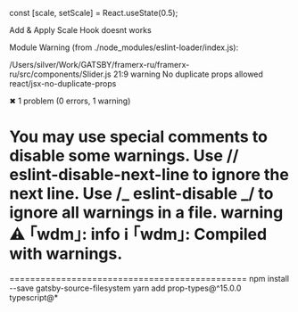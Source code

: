 const [scale, setScale] = React.useState(0.5);

Add & Apply Scale Hook
doesnt works

Module Warning (from ./node_modules/eslint-loader/index.js):

/Users/silver/Work/GATSBY/framerx-ru/framerx-ru/src/components/Slider.js
21:9 warning No duplicate props allowed react/jsx-no-duplicate-props

✖ 1 problem (0 errors, 1 warning)

You may use special comments to disable some warnings.
Use // eslint-disable-next-line to ignore the next line.
Use /_ eslint-disable _/ to ignore all warnings in a file.
warning ⚠ ｢wdm｣:
info ℹ ｢wdm｣: Compiled with warnings.
==============================================
==============================================
npm install --save gatsby-source-filesystem
yarn add prop-types@^15.0.0 typescript@\*
